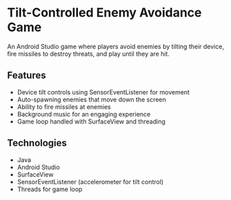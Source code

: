 # Tilt-Controlled Enemy Avoidance Game

An Android Studio game where players avoid enemies by tilting their device, fire missiles to destroy threats, and play until they are hit.

## Features
- Device tilt controls using SensorEventListener for movement
- Auto-spawning enemies that move down the screen
- Ability to fire missiles at enemies
- Background music for an engaging experience
- Game loop handled with SurfaceView and threading

## Technologies
- Java
- Android Studio
- SurfaceView
- SensorEventListener (accelerometer for tilt control)
- Threads for game loop
